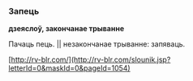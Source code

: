 ### Запець
**дзеяслоў, закончанае трыванне**

Пачаць пець. || незакончанае трыванне: запяваць.

<a rel="author">[http://rv-blr.com/](http://rv-blr.com/slounik.jsp?letterId=0&maskId=0&pageId=1054)</a>
